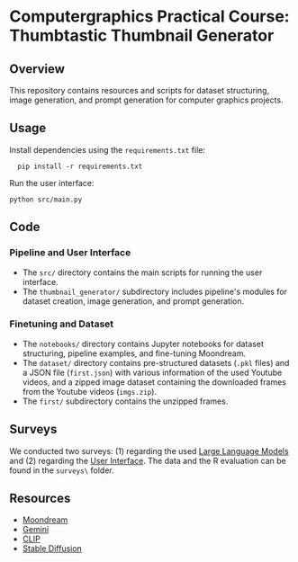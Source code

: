 # Computergraphics Practical Course: Thumbtastic Thumbnail Generator


## Overview
This repository contains resources and scripts for dataset structuring, image generation, and prompt generation for computer graphics projects.


## Usage
Install dependencies using the `requirements.txt` file:
```
  pip install -r requirements.txt
```

 Run the user interface:
```
python src/main.py
```

## Code

### Pipeline and User Interface
- The `src/` directory contains the main scripts for running the user interface.
- The `thumbnail_generator/` subdirectory includes pipeline's modules for dataset creation, image generation, and prompt generation.

### Finetuning and Dataset

- The `notebooks/` directory contains Jupyter notebooks for dataset structuring, pipeline examples, and fine-tuning Moondream.
- The `dataset/` directory contains pre-structured datasets (`.pkl` files) and a JSON file (`first.json`) with various information of the used Youtube videos, and a zipped image dataset containing the downloaded  frames from the Youtube videos (`imgs.zip`).
- The `first/` subdirectory contains the unzipped frames.


## Surveys
We conducted two surveys: (1) regarding the used [Large Language Models](https://www.survio.com/survey/d/O8P0U6C3B5S8X3S7T) and (2) regarding the [User Interface](https://www.survio.com/survey/d/X8W7U9S9H8H4J6W8D). The data and the R evaluation can be found in the `surveys\` folder.


## Resources
- [Moondream](https://github.com/vikhyat/moondream)
- [Gemini](https://gemini.google.com/)
- [CLIP](https://github.com/openai/CLIP/)
- [Stable Diffusion](https://github.com/Stability-AI/stablediffusion)
